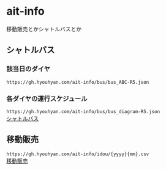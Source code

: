 # ait-info
移動販売とかシャトルバスとか

## シャトルバス
### 該当日のダイヤ
`https://gh.hyouhyan.com/ait-info/bus/bus_ABC-R5.json`  
### 各ダイヤの運行スケジュール
`https://gh.hyouhyan.com/ait-info/bus/bus_diagram-R5.json`   
[シャトルバス](./bus)

## 移動販売
`https://gh.hyouhyan.com/ait-info/idou/{yyyy}{mm}.csv`   
[移動販売](./idou)
